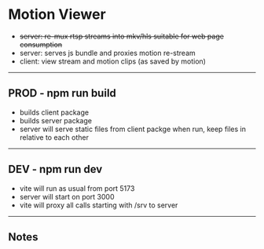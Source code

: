 # Motion Viewer
- ~~server: re-mux rtsp streams into mkv/hls suitable for web page consumption~~
- server: serves js bundle and proxies motion re-stream
- client: view stream and motion clips (as saved by motion)
<hr>

## PROD - npm run build
- builds client package
- builds server package
- server will serve static files from client packge when run, keep files in relative to each other
<hr>

## DEV - npm run dev
- vite will run as usual from port 5173
- server will start on port 3000
- vite will proxy all calls starting with /srv to server
<hr>

## Notes


